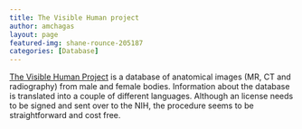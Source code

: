 ```yaml
---
title: The Visible Human project
author: amchagas
layout: page
featured-img: shane-rounce-205187
categories: [Database]
---
```

[The Visible Human Project](https://www.nlm.nih.gov/research/visible/visible_human.html) is a database of anatomical images (MR, CT and radiography) from male and female bodies. Information about the database is translated into a couple of different languages. Although an license needs to be signed and sent over to the NIH, the procedure seems to be straightforward and cost free.
